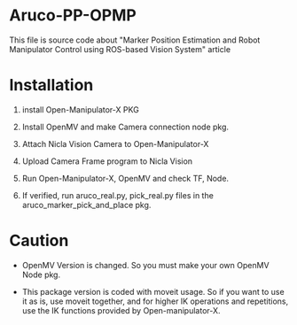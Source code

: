 # Aruco-PP-OPMP
This file is source code about "Marker Position Estimation and Robot Manipulator Control using ROS-based Vision System" article

# Installation

1. install Open-Manipulator-X PKG

2. Install OpenMV and make Camera connection node pkg.

3. Attach Nicla Vision Camera to Open-Manipulator-X

4. Upload Camera Frame program to Nicla Vision

5. Run Open-Manipulator-X, OpenMV and check TF, Node.

6. If verified, run aruco_real.py, pick_real.py files in the aruco_marker_pick_and_place pkg.

# Caution

- OpenMV Version is changed. So you must make your own OpenMV Node pkg.

- This package version is coded with moveit usage. So if you want to use it as is, use moveit together, and for higher IK operations and repetitions, use the IK functions provided by Open-manipulator-X.
